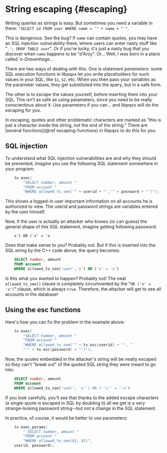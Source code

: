 String escaping                      {#escaping}
===============

Writing queries as strings is easy.  But sometimes you need a variable in
there: `"SELECT id FROM user WHERE name = '" + name + "'"`.

This is dangerous.  See the bug?  If `name` can contain quotes, you may have
an SQL injection vulnerability there, where users can enter nasty stuff like
"`.'; DROP TABLE user`".  Or if you're lucky, it's just a nasty bug that you
discover when `name` happens to be "d'Arcy".  Or...  Well, I was born in a
place called _'s-Gravenhage..._

There are two ways of dealing with this.  One is statement _parameters:_ some
SQL execution functions in libpqxx let you write placeholders for such values
in your SQL, like `$1`, `$2`, etc.  When you then pass your variables as the
parameter values, they get substituted into the query, but in a safe form.

The other is to _escape_ the values yourself, before inserting them into your
SQL.  This isn't as safe as using parameters, since you need to be really
conscientious about it.  Use parameters if you can... and libpqxx will do the
escaping for you.

In escaping, quotes and other problematic characters are marked as "this is
just a character inside the string, not the end of the string."  There are
[several functions](@ref escaping-functions) in libpqxx to do this for you.


SQL injection
-------------

To understand what SQL injection vulnerabilities are and why they should be
prevented, imagine you use the following SQL statement somewhere in your
program:

```cxx
    tx.exec(
        "SELECT number, amount "
        "FROM account "
        "WHERE allowed_to_see('" + userid + "','" + password + "')");
```

This shows a logged-in user important information on all accounts he is
authorized to view.  The userid and password strings are variables entered
by the user himself.

Now, if the user is actually an attacker who knows (or can guess) the
general shape of this SQL statement, imagine getting following password:

```text
    x') OR ('x' = 'x
```

Does that make sense to you?  Probably not.  But if this is inserted into
the SQL string by the C++ code above, the query becomes:

```sql
    SELECT number, amount
    FROM account
    WHERE allowed_to_see('user','x') OR ('x' = 'x')
```

Is this what you wanted to happen?  Probably not!  The neat `allowed_to_see()`
clause is completely circumvented by the "`OR ('x' = 'x')`" clause, which is
always `true`.  Therefore, the attacker will get to see all accounts in the
database!


Using the esc functions
-----------------------

Here's how you can fix the problem in the example above:

```cxx
    tx.exec(
        "SELECT number, amount "
        "FROM account "
        "WHERE allowed_to_see('" + tx.esc(userid) + "', "
        "'" + tx.esc(password) + "')");
```

Now, the quotes embedded in the attacker's string will be neatly escaped so
they can't "break out" of the quoted SQL string they were meant to go into:

```sql
    SELECT number, amount
    FROM account
    WHERE allowed_to_see('user', 'x'') OR (''x'' = ''x')
```

If you look carefully, you'll see that thanks to the added escape characters
(a single-quote is escaped in SQL by doubling it) all we get is a very
strange-looking password string--but not a change in the SQL statement.

In practice, of course, it would be better to use parameters:

```cxx
    tx.exec_params(
        " SELECT number, amount "
        "FROM account "
        "WHERE allowed_to_see($1, $2)",
	userid, password);
```
